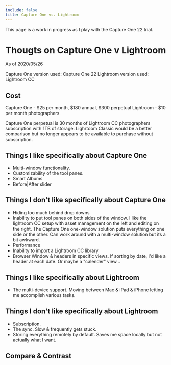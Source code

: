 ```yaml
---
include: false
title: Capture One vs. Lightroom
---
```


This page is a work in progress as I play with the Capture One 22 trial.

# Thougts on Capture One v Lightroom

As of 2020/05/26

Capture One version used: Capture One 22
Lightroom version used: Lightroom CC

## Cost
Capture One - $25 per month, $180 annual, $300 perpetual
Lightroom - $10 per month photographers

Capture One perpetual is 30 months of Lightroom CC photographers subscription with 1TB of storage.  Lighrtoom Classic would be a better comparison but no longer appears to be available to purchase
without subscription.

## Things I like specifically about Capture One

- Multi-window functionality.
- Customizability of the tool panes.
- Smart Albums
- Before|After slider

## Things I don't like specifically about Capture One

- Hiding too much behind drop downs
- Inability to put tool panes on both sides of the window.  I like the lightroom CC setup with
asset management on the left and editing on the right.  The Capture One one-window solution puts
everything on one side or the other.  Can work around with a multi-window solution but its a bit
awkward.
- Performance
- Inability to import a Lightroom CC library
- Browser Window & headers in specific views.  If sorting by date, I'd like a header at each date.  Or maybe a "calender" view...

## Things I like specifically about Lightroom

- The multi-device support. Moving between Mac & iPad & iPhone letting me accomplish various tasks.

## Things I don't like specifically about Lightroom

- Subscription.
- The sync.  Slow & frequently gets stuck.
- Storing everything remotely by default.  Saves me space locally but not actually what I want.

## Compare & Contrast
